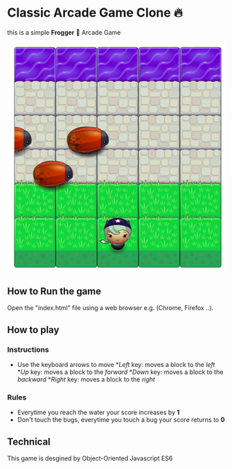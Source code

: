 # Classic Arcade Game Clone :fire:

this is a simple **Frogger** :frog: Arcade Game

![screenshot](/images/ss.png)

## How to Run the game

Open the "index.html" file using a web browser e.g. (Chrome, Firefox ..).

## How to play

### Instructions

* Use the keyboard arrows to move
    *_Left_ key: moves a block to the _left_
    *_Up_ key: moves a block to the _forward_
    *_Down_ key: moves a block to the _backward_
    *_Right_ key: moves a block to the _right_

### Rules

* Everytime you reach the water your score increases by **1**
* Don't touch the bugs, everytime you touch a bug your score returns to **0**

## Technical

This game is desgined by Object-Oriented Javascript ES6
